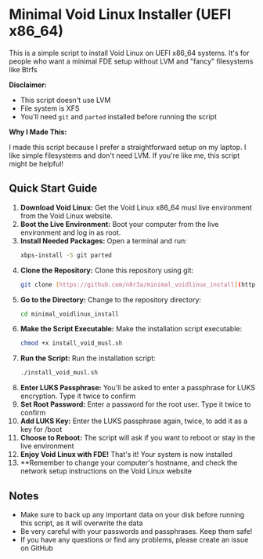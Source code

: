 # Minimal Void Linux Installer (UEFI x86_64)

This is a simple script to install Void Linux on UEFI x86_64 systems. It's for people who want a minimal FDE setup without LVM and "fancy" filesystems like Btrfs

**Disclaimer:**

* This script doesn't use LVM
* File system is XFS
* You'll need `git` and `parted` installed before running the script

**Why I Made This:**

I made this script because I prefer a straightforward setup on my laptop. I like simple filesystems and don't need LVM. If you're like me, this script might be helpful!

## Quick Start Guide

1.  **Download Void Linux:** Get the Void Linux x86_64 musl live environment from the Void Linux website.
2.  **Boot the Live Environment:** Boot your computer from the live environment and log in as root.
3.  **Install Needed Packages:** Open a terminal and run:
    ```bash
    xbps-install -S git parted
    ```
4.  **Clone the Repository:** Clone this repository using git:
    ```bash
    git clone [https://github.com/n0r3a/minimal_voidlinux_install](https://github.com/n0r3a/minimal_voidlinux_install)
    ```
5.  **Go to the Directory:** Change to the repository directory:
    ```bash
    cd minimal_voidlinux_install
    ```
6.  **Make the Script Executable:** Make the installation script executable:
    ```bash
    chmod +x install_void_musl.sh
    ```
7.  **Run the Script:** Run the installation script:
    ```bash
    ./install_void_musl.sh
    ```
8.  **Enter LUKS Passphrase:** You'll be asked to enter a passphrase for LUKS encryption. Type it twice to confirm
9.  **Set Root Password:** Enter a password for the root user. Type it twice to confirm
10. **Add LUKS Key:** Enter the LUKS passphrase again, twice, to add it as a key for /boot
11. **Choose to Reboot:** The script will ask if you want to reboot or stay in the live environment
12. **Enjoy Void Linux with FDE!** That's it! Your system is now installed
13. **Remember to change your computer's hostname, and check the network setup instructions on the Void Linux website
## Notes

* Make sure to back up any important data on your disk before running this script, as it will overwrite the data
* Be very careful with your passwords and passphrases. Keep them safe!
* If you have any questions or find any problems, please create an issue on GitHub

